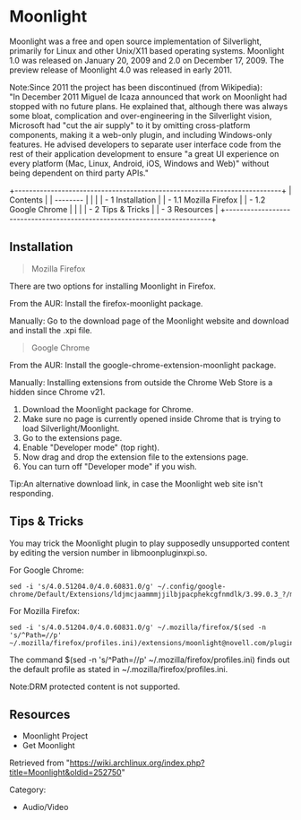 Moonlight
=========

Moonlight was a free and open source implementation of Silverlight,
primarily for Linux and other Unix/X11 based operating systems.
Moonlight 1.0 was released on January 20, 2009 and 2.0 on December 17,
2009. The preview release of Moonlight 4.0 was released in early 2011.

Note:Since 2011 the project has been discontinued (from Wikipedia):  
 "In December 2011 Miguel de Icaza announced that work on Moonlight had
stopped with no future plans. He explained that, although there was
always some bloat, complication and over-engineering in the Silverlight
vision, Microsoft had "cut the air supply" to it by omitting
cross-platform components, making it a web-only plugin, and including
Windows-only features. He advised developers to separate user interface
code from the rest of their application development to ensure "a great
UI experience on every platform (Mac, Linux, Android, iOS, Windows and
Web)" without being dependent on third party APIs."

+--------------------------------------------------------------------------+
| Contents                                                                 |
| --------                                                                 |
|                                                                          |
| -   1 Installation                                                       |
|     -   1.1 Mozilla Firefox                                              |
|     -   1.2 Google Chrome                                                |
|                                                                          |
| -   2 Tips & Tricks                                                      |
| -   3 Resources                                                          |
+--------------------------------------------------------------------------+

Installation
------------

> Mozilla Firefox

There are two options for installing Moonlight in Firefox.

From the AUR: Install the firefox-moonlight package.

Manually: Go to the download page of the Moonlight website and download
and install the .xpi file.

> Google Chrome

From the AUR: Install the google-chrome-extension-moonlight package.

Manually: Installing extensions from outside the Chrome Web Store is a
hidden since Chrome v21.

1.  Download the Moonlight package for Chrome.
2.  Make sure no page is currently opened inside Chrome that is trying
    to load Silverlight/Moonlight.
3.  Go to the extensions page.
4.  Enable "Developer mode" (top right).
5.  Now drag and drop the extension file to the extensions page.
6.  You can turn off "Developer mode" if you wish.

Tip:An alternative download link, in case the Moonlight web site isn't
responding.

Tips & Tricks
-------------

You may trick the Moonlight plugin to play supposedly unsupported
content by editing the version number in libmoonpluginxpi.so.

For Google Chrome:

    sed -i 's/4.0.51204.0/4.0.60831.0/g' ~/.config/google-chrome/Default/Extensions/ldjmcjaammmjjilbjpacphekcgfnmdlk/3.99.0.3_?/moonlight/libmoonpluginxpi.so

For Mozilla Firefox:

    sed -i 's/4.0.51204.0/4.0.60831.0/g' ~/.mozilla/firefox/$(sed -n 's/^Path=//p' ~/.mozilla/firefox/profiles.ini)/extensions/moonlight@novell.com/plugins/moonlight/libmoonpluginxpi.so

The command $(sed -n 's/^Path=//p' ~/.mozilla/firefox/profiles.ini)
finds out the default profile as stated in
~/.mozilla/firefox/profiles.ini.

Note:DRM protected content is not supported.

Resources
---------

-   Moonlight Project
-   Get Moonlight

Retrieved from
"https://wiki.archlinux.org/index.php?title=Moonlight&oldid=252750"

Category:

-   Audio/Video
